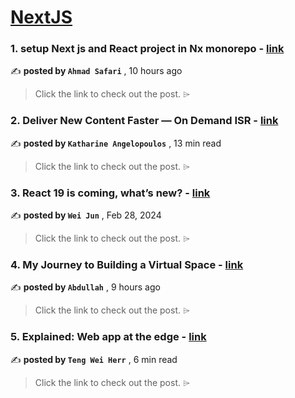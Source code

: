 
<h1><a href=https://medium.com/tag/nextjs/recommended target="_blank" rel="noopener noreferrer">NextJS</a></h1>
<h3>1. setup Next js and React project in Nx monorepo - <a href=https://medium.com/@sargashte118/setup-next-js-and-react-project-in-nx-monorepo-21391b42a8f6?source=tag_recommended_feed---------0-84----------nextjs----------a2e7785a_1689_46d0_8c5b_d29afeb3f742------- target="_blank" rel="noopener noreferrer">link</a></h3>

✍️ **posted by `Ahmad Safari`** <date> , 10 hours ago</date>

<blockquote>Click the link to check out the post. ⌲</blockquote>

<h3>2. Deliver New Content Faster — On Demand ISR - <a href=https://medium.com/stackademic/on-demand-incremental-static-regeneration-3aac500641d8?source=tag_recommended_feed---------1-107----------nextjs----------a2e7785a_1689_46d0_8c5b_d29afeb3f742------- target="_blank" rel="noopener noreferrer">link</a></h3>

✍️ **posted by `Katharine Angelopoulos`** <date> , 13 min read</date>

<blockquote>Click the link to check out the post. ⌲</blockquote>

<h3>3. React 19 is coming, what’s new? - <a href=https://medium.com/stackademic/react-19-is-coming-whats-new-79e2d4b948e4?source=tag_recommended_feed---------2-85----------nextjs----------a2e7785a_1689_46d0_8c5b_d29afeb3f742------- target="_blank" rel="noopener noreferrer">link</a></h3>

✍️ **posted by `Wei Jun`** <date> , Feb 28, 2024</date>

<blockquote>Click the link to check out the post. ⌲</blockquote>

<h3>4. My Journey to Building a Virtual Space - <a href=https://medium.com/@bigtulahi1/my-journey-to-building-a-virtual-space-5d005cc88ed3?source=tag_recommended_feed---------3-84----------nextjs----------a2e7785a_1689_46d0_8c5b_d29afeb3f742------- target="_blank" rel="noopener noreferrer">link</a></h3>

✍️ **posted by `Abdullah`** <date> , 9 hours ago</date>

<blockquote>Click the link to check out the post. ⌲</blockquote>

<h3>5. Explained: Web app at the edge - <a href=https://medium.com/gitconnected/explained-web-app-at-the-edge-fb391985a0a5?source=tag_recommended_feed---------4-107----------nextjs----------a2e7785a_1689_46d0_8c5b_d29afeb3f742------- target="_blank" rel="noopener noreferrer">link</a></h3>

✍️ **posted by `Teng Wei Herr`** <date> , 6 min read</date>

<blockquote>Click the link to check out the post. ⌲</blockquote>

